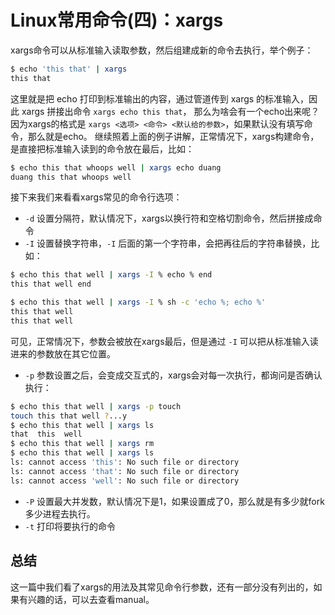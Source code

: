 # Linux常用命令(四)：xargs

xargs命令可以从标准输入读取参数，然后组建成新的命令去执行，举个例子：

```bash
$ echo 'this that' | xargs
this that

```

这里就是把 echo 打印到标准输出的内容，通过管道传到 xargs 的标准输入，因此 xargs 拼接出命令 `xargs echo this that`，
那么为啥会有一个echo出来呢？因为xargs的格式是 `xargs <选项> <命令> <默认给的参数>`，如果默认没有填写命令，那么就是echo。
继续照着上面的例子讲解，正常情况下，xargs构建命令，是直接把标准输入读到的命令放在最后，比如：

```bash
$ echo this that whoops well | xargs echo duang
duang this that whoops well

```

接下来我们来看看xargs常见的命令行选项：

- `-d` 设置分隔符，默认情况下，xargs以换行符和空格切割命令，然后拼接成命令
- `-I` 设置替换字符串，`-I` 后面的第一个字符串，会把再往后的字符串替换，比如：

```bash
$ echo this that well | xargs -I % echo % end
this that well end

$ echo this that well | xargs -I % sh -c 'echo %; echo %'
this that well
this that well

```

可见，正常情况下，参数会被放在xargs最后，但是通过 `-I` 可以把从标准输入读进来的参数放在其它位置。

- `-p` 参数设置之后，会变成交互式的，xargs会对每一次执行，都询问是否确认执行：

```bash
$ echo this that well | xargs -p touch
touch this that well ?...y
$ echo this that well | xargs ls
that  this  well
$ echo this that well | xargs rm
$ echo this that well | xargs ls
ls: cannot access 'this': No such file or directory
ls: cannot access 'that': No such file or directory
ls: cannot access 'well': No such file or directory
```

- `-P` 设置最大并发数，默认情况下是1，如果设置成了0，那么就是有多少就fork多少进程去执行。
- `-t` 打印将要执行的命令

## 总结

这一篇中我们看了xargs的用法及其常见命令行参数，还有一部分没有列出的，如果有兴趣的话，可以去查看manual。
